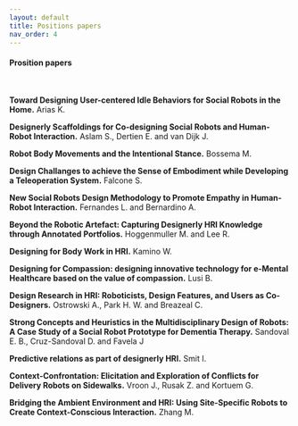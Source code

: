 ```yaml
---
layout: default
title: Positions papers
nav_order: 4
---
```


#### Prosition papers
<br />

**Toward Designing User-centered Idle Behaviors for Social Robots in the Home.** Arias K.
<br />

**Designerly Scaffoldings for Co-designing Social Robots and Human-Robot Interaction.** Aslam S., Dertien E. and van Dijk J.
<br />

**Robot Body Movements and the Intentional Stance.** Bossema M.
<br />

**Design Challanges to achieve the Sense of Embodiment while Developing a Teleoperation System.** Falcone S.
<br />

**New Social Robots Design Methodology to Promote Empathy in Human-Robot Interaction.** Fernandes L. and Bernardino A.
<br />

**Beyond the Robotic Artefact: Capturing Designerly HRI Knowledge through Annotated Portfolios.** Hoggenmuller M. and Lee R.
<br />

**Designing for Body Work in HRI.** Kamino W.
<br />

**Designing for Compassion: designing innovative technology for e-Mental Healthcare based on the value of compassion.** Lusi B.
<br />

**Design Research in HRI: Roboticists, Design Features, and Users as Co-Designers.** Ostrowski A., Park H. W. and Breazeal C.
<br />

**Strong Concepts and Heuristics in the Multidisciplinary Design of Robots: A Case Study of a Social Robot Prototype for Dementia Therapy.** Sandoval E. B., Cruz-Sandoval D. and Favela J
<br />

**Predictive relations as part of designerly HRI.** Smit I.
<br />

**Context-Confrontation: Elicitation and Exploration of Conflicts for Delivery Robots on Sidewalks.** Vroon J., Rusak Z. and Kortuem G. 
<br />

**Bridging the Ambient Environment and HRI: Using Site-Specific Robots to Create Context-Conscious Interaction.** Zhang M. 
<br />
